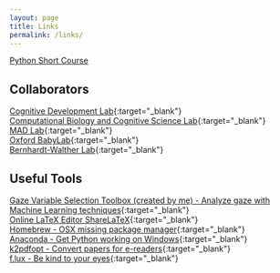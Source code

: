 ```yaml
---
layout: page
title: Links
permalink: /links/
---
```


[Python Short Course](/python)  

## Collaborators
[Cognitive Development Lab](http://cogdev.cog.ohio-state.edu){:target="_blank"}  
[Computational Biology and Cognitive Science Lab](http://cbcsl.ece.ohio-state.edu){:target="_blank"}  
[MAD Lab](https://u.osu.edu/madlab/){:target="_blank"}  
[Oxford BabyLab](http://www.psy.ox.ac.uk/research/oxford-babylab){:target="_blank"}  
[Bernhardt-Walther Lab](http://bwlab.chass.utoronto.ca){:target="_blank"}  

## Useful Tools
[Gaze Variable Selection Toolbox (created by me) - Analyze gaze with Machine Learning techniques](https://sriveravi.github.io/GVSToolbox){:target="_blank"}  
[Online LaTeX Editor ShareLaTeX](https://www.sharelatex.com?r=2cbd059a&rm=d&rs=b){:target="_blank"}  
[Homebrew - OSX missing package manager](http://brew.sh){:target="_blank"}  
[Anaconda - Get Python working on Windows](https://www.continuum.io/downloads){:target="_blank"}  
[k2pdfopt - Convert papers for e-readers](http://www.willus.com/k2pdfopt){:target="_blank"}  
[f.lux - Be kind to your eyes](http://justgetflux.com){:target="_blank"}
